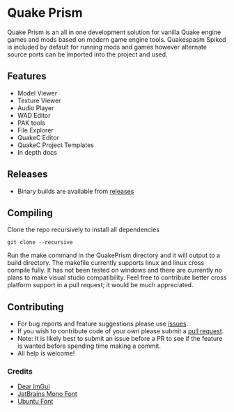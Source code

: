 # Quake Prism

Quake Prism is an all in one development solution for vanilla Quake engine games and mods based on modern game engine tools. Quakespasm Spiked is included by default for running mods and games however alternate source ports can be imported into the project and used.

## Features
- Model Viewer
- Texture Viewer
- Audio Player
- WAD Editor
- PAK tools
- File Explorer
- QuakeC Editor
- QuakeC Project Templates
- In depth docs

## Releases
- Binary builds are available from [releases](https://github.com/BanceDev/QuakePrism/releases)

## Compiling
Clone the repo recursively to install all dependencies
```
git clone --recursive
```
Run the make command in the QuakePrism directory and it will output to a build directory. The makefile currently supports linux and linux cross compile fully. It has not been tested on windows and there are currently no plans to make visual studio compatibility. Feel free to contribute better cross platform support in a pull request; it would be much appreciated.

## Contributing
- For bug reports and feature suggestions please use [issues](https://github.com/BanceDev/QuakePrism/issues).
- If you wish to contribute code of your own please submit a [pull request](https://github.com/BanceDev/QuakePrism/pulls).
- Note: It is likely best to submit an issue before a PR to see if the feature is wanted before spending time making a commit.
- All help is welcome!

### Credits
- [Dear ImGui](https://github.com/ocornut/imgui)
- [JetBrains Mono Font](https://www.jetbrains.com/lp/mono/)
- [Ubuntu Font](https://design.ubuntu.com/font)
